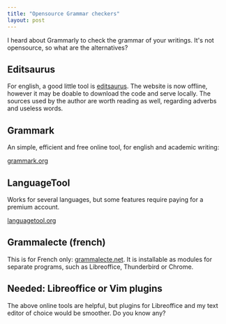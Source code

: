 ```yaml
---
title: "Opensource Grammar checkers"
layout: post
---
```


I heard about Grammarly to check the grammar of your writings. It's not
opensource, so what are the alternatives?


## Editsaurus

For english, a good little tool is [editsaurus](https://github.com/tylerwalters/editsaurus).
The website is now offline, however it may be doable to download the code and serve locally.
The sources used by the author are worth reading as well, regarding adverbs and
useless words.

## Grammark

An simple, efficient and free online tool, for english and academic writing:

[grammark.org](https://grammark.org)

## LanguageTool

Works for several languages, but some features require paying for a premium
account.

[languagetool.org](https://languagetool.org/)


## Grammalecte (french)

This is for French only: [grammalecte.net](https://grammalecte.net/). It is installable as modules for separate programs, such as Libreoffice, Thunderbird or Chrome.


## Needed: Libreoffice or Vim plugins

The above online tools are helpful, but plugins for Libreoffice and my text editor
of choice would be smoother. Do you know any?
